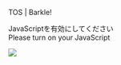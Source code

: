 TOS | Barkle!

JavaScriptを有効にしてください  
Please turn on your JavaScript

![](/static-assets/splash.png?1728932192991)